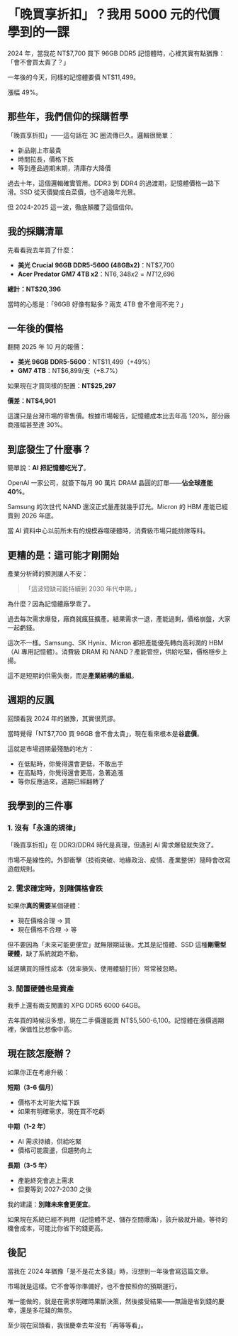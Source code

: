 # 「晚買享折扣」？我用 5000 元的代價學到的一課

2024 年，當我花 NT$7,700 買下 96GB DDR5 記憶體時，心裡其實有點猶豫：「會不會買太貴了？」

一年後的今天，同樣的記憶體要價 NT$11,499。

漲幅 49%。

## 那些年，我們信仰的採購哲學

「晚買享折扣」——這句話在 3C 圈流傳已久。邏輯很簡單：

- 新品剛上市最貴
- 時間拉長，價格下跌
- 等到產品週期末期，清庫存大降價

過去十年，這個邏輯確實管用。DDR3 到 DDR4 的過渡期，記憶體價格一路下滑。SSD 從天價變成白菜價，也不過幾年光景。

但 2024-2025 這一波，徹底顛覆了這個信仰。

## 我的採購清單

先看看我去年買了什麼：

- **美光 Crucial 96GB DDR5-5600 (48GBx2)**：NT$7,700
- **Acer Predator GM7 4TB x2**：NT$6,348 x 2 = NT$12,696

**總計：NT$20,396**

當時的心態是：「96GB 好像有點多？兩支 4TB 會不會用不完？」

## 一年後的價格

翻開 2025 年 10 月的報價：

- **美光 96GB DDR5-5600**：NT$11,499（+49%）
- **GM7 4TB**：NT$6,899/支（+8.7%）

如果現在才買同樣的配置：**NT$25,297**

**價差：NT$4,901**

這還只是台灣市場的零售價。根據市場報告，記憶體成本比去年高 120%，部分廠商漲幅甚至達 30%。

## 到底發生了什麼事？

簡單說：**AI 把記憶體吃光了**。

OpenAI 一家公司，就簽下每月 90 萬片 DRAM 晶圓的訂單——**佔全球產能 40%**。

Samsung 的次世代 NAND 還沒正式量產就幾乎訂光。Micron 的 HBM 產能已經賣到 2026 年底。

當 AI 資料中心以前所未有的規模吞噬硬體時，消費級市場只能排隊等料。

## 更糟的是：這可能才剛開始

產業分析師的預測讓人不安：

> 「這波短缺可能持續到 2030 年代中期。」

為什麼？因為記憶體廠學乖了。

過去每次需求爆發，廠商就瘋狂擴產。結果需求一退，產能過剩，價格崩盤，大家一起虧錢。

這次不一樣。Samsung、SK Hynix、Micron 都把產能優先轉向高利潤的 HBM（AI 專用記憶體）。消費級 DRAM 和 NAND？產能管控，供給吃緊，價格穩步上揚。

這不是短期的供需失衡，而是**產業結構的重組**。

## 週期的反諷

回頭看我 2024 年的猶豫，其實很荒謬。

當時覺得「NT$7,700 買 96GB 會不會太貴」，現在看來根本是**谷底價**。

這就是市場週期最殘酷的地方：

- 在低點時，你覺得還會更低，不敢出手
- 在高點時，你覺得還會更高，急著追漲
- 等你反應過來，週期已經翻轉了

## 我學到的三件事

### 1. 沒有「永遠的規律」

「晚買享折扣」在 DDR3/DDR4 時代是真理，但遇到 AI 需求爆發就失效了。

市場不是線性的。外部衝擊（技術突破、地緣政治、疫情、產業整併）隨時會改寫遊戲規則。

### 2. 需求確定時，別賭價格會跌

如果你**真的需要**某個硬體：
- 現在價格合理 → 買
- 現在價格不合理 → 等

但不要因為「未來可能更便宜」就無限期延後。尤其是記憶體、SSD 這種**剛需型硬體**，缺了系統就跑不動。

延遲購買的隱性成本（效率損失、使用體驗打折）常常被忽略。

### 3. 閒置硬體也是資產

我手上還有兩支閒置的 XPG DDR5 6000 64GB。

去年買的時候沒多想，現在二手價還能賣 NT$5,500-6,100。記憶體在漲價週期裡，保值性比想像中高。

## 現在該怎麼辦？

如果你正在考慮升級：

**短期（3-6 個月）**
- 價格不太可能大幅下跌
- 如果有明確需求，現在買不吃虧

**中期（1-2 年）**
- AI 需求持續，供給吃緊
- 價格可能震盪，但趨勢向上

**長期（3-5 年）**
- 產能終究會追上需求
- 但要等到 2027-2030 之後

我的建議：**別賭未來會更便宜**。

如果現在系統已經不夠用（記憶體不足、儲存空間爆滿），該升級就升級。等待的機會成本，可能比你省下的錢更高。

## 後記

當我在 2024 年猶豫「是不是花太多錢」時，沒想到一年後會寫這篇文章。

市場就是這樣。它不會等你準備好，也不會按照你的預期運行。

唯一能做的，就是在需求明確時果斷決策，然後接受結果——無論是省到錢的慶幸，還是多花錢的無奈。

至少現在回頭看，我很慶幸去年沒有「再等等看」。